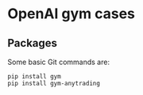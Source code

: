 # OpenAI gym cases

## Packages
Some basic Git commands are:
```
pip install gym
pip install gym-anytrading
```
